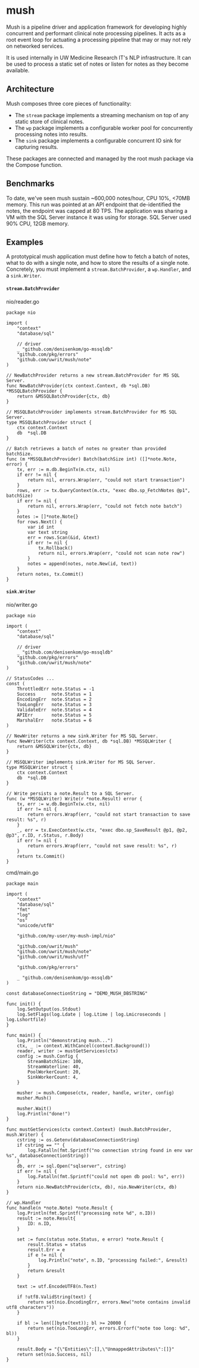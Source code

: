 # mush

Mush is a pipeline driver and application framework for developing highly concurrent and performant clinical note processing pipelines. It acts as a root event loop for actuating a processing pipeline that may or may not rely on networked services.

It is used internally in UW Medicine Research IT's NLP infrastructure. It can be used to process a static set of notes or listen for notes as they become available.

## Architecture
Mush composes three core pieces of functionality:
- The `stream` package implements a streaming mechanism on top of any static store of clinical notes.
- The `wp` package implements a configurable worker pool for concurrently processing notes into results.
- The `sink` package implements a configurable concurrent IO sink for capturing results.

These packages are connected and managed by the root mush package via the Compose function.

## Benchmarks
To date, we've seen mush sustain ~600,000 notes/hour, CPU 10%, <70MB memory. This run was pointed at an API endpoint that de-identified the notes, the endpoint was capped at 80 TPS. The application was sharing a VM with the SQL Server instance it was using for storage. SQL Server used 90% CPU, 12GB memory.

## Examples
A prototypical mush application must define how to fetch a batch of notes, what to do with a single note, and how to store the results of a single note. Concretely, you must implement a `stream.BatchProvider`, a `wp.Handler`, and a `sink.Writer`.

#### `stream.BatchProvider`
nio/reader.go
```
package nio

import (
    "context"
    "database/sql"

    // driver
    _ "github.com/denisenkom/go-mssqldb"
    "github.com/pkg/errors"
    "github.com/uwrit/mush/note"
)

// NewBatchProvider returns a new stream.BatchProvider for MS SQL Server.
func NewBatchProvider(ctx context.Context, db *sql.DB) *MSSQLBatchProvider {
    return &MSSQLBatchProvider{ctx, db}
}

// MSSQLBatchProvider implements stream.BatchProvider for MS SQL Server.
type MSSQLBatchProvider struct {
    ctx context.Context
    db  *sql.DB
}

// Batch retrieves a batch of notes no greater than provided batchSize.
func (m *MSSQLBatchProvider) Batch(batchSize int) ([]*note.Note, error) {
    tx, err := m.db.BeginTx(m.ctx, nil)
    if err != nil {
        return nil, errors.Wrap(err, "could not start transaction")
    }
    rows, err := tx.QueryContext(m.ctx, "exec dbo.sp_FetchNotes @p1", batchSize)
    if err != nil {
        return nil, errors.Wrap(err, "could not fetch note batch")
    }
    notes := []*note.Note{}
    for rows.Next() {
        var id int
        var text string
        err = rows.Scan(&id, &text)
        if err != nil {
            tx.Rollback()
            return nil, errors.Wrap(err, "could not scan note row")
        }
        notes = append(notes, note.New(id, text))
    }
    return notes, tx.Commit()
}
```

#### `sink.Writer`
nio/writer.go
```
package nio

import (
    "context"
    "database/sql"

    // driver
    _ "github.com/denisenkom/go-mssqldb"
    "github.com/pkg/errors"
    "github.com/uwrit/mush/note"
)

// StatusCodes ...
const (
    ThrottledErr note.Status = -1
    Success      note.Status = 1
    EncodingErr  note.Status = 2
    TooLongErr   note.Status = 3
    ValidateErr  note.Status = 4
    APIErr       note.Status = 5
    MarshalErr   note.Status = 6
)

// NewWriter returns a new sink.Writer for MS SQL Server.
func NewWriter(ctx context.Context, db *sql.DB) *MSSQLWriter {
    return &MSSQLWriter{ctx, db}
}

// MSSQLWriter implements sink.Writer for MS SQL Server.
type MSSQLWriter struct {
    ctx context.Context
    db  *sql.DB
}

// Write persists a note.Result to a SQL Server.
func (w *MSSQLWriter) Write(r *note.Result) error {
    tx, err := w.db.BeginTx(w.ctx, nil)
    if err != nil {
        return errors.Wrapf(err, "could not start transaction to save result: %s", r)
    }
    _, err = tx.ExecContext(w.ctx, "exec dbo.sp_SaveResult @p1, @p2, @p3", r.ID, r.Status, r.Body)
    if err != nil {
        return errors.Wrapf(err, "could not save result: %s", r)
    }
    return tx.Commit()
}
```

cmd/main.go
```
package main

import (
    "context"
    "database/sql"
    "fmt"
    "log"
    "os"
    "unicode/utf8"

    "github.com/my-user/my-mush-impl/nio"

    "github.com/uwrit/mush"
    "github.com/uwrit/mush/note"
    "github.com/uwrit/mush/utf"

    "github.com/pkg/errors"

    _ "github.com/denisenkom/go-mssqldb"
)

const databaseConnectionString = "DEMO_MUSH_DBSTRING"

func init() {
    log.SetOutput(os.Stdout)
    log.SetFlags(log.Ldate | log.Ltime | log.Lmicroseconds | log.Lshortfile)
}

func main() {
    log.Println("demonstrating mush...")
    ctx, _ := context.WithCancel(context.Background())
    reader, writer := mustGetServices(ctx)
    config := mush.Config {
        StreamBatchSize: 100,
        StreamWaterline: 40,
        PoolWorkerCount: 20,
        SinkWorkerCount: 4,
    }

    musher := mush.Compose(ctx, reader, handle, writer, config)
    musher.Mush()

    musher.Wait()
    log.Println("done!")
}

func mustGetServices(ctx context.Context) (mush.BatchProvider, mush.Writer) {
    cstring := os.Getenv(databaseConnectionString)
    if cstring == "" {
        log.Fatalln(fmt.Sprintf("no connection string found in env var %s", databaseConnectionString))
    }
    db, err := sql.Open("sqlserver", cstring)
    if err != nil {
        log.Fatalln(fmt.Sprintf("could not open db pool: %s", err))
    }
    return nio.NewBatchProvider(ctx, db), nio.NewWriter(ctx, db)
}

// wp.Handler
func handle(n *note.Note) *note.Result {
    log.Println(fmt.Sprintf("processing note %d", n.ID))
    result := note.Result{
        ID: n.ID,
    }

    set := func(status note.Status, e error) *note.Result {
        result.Status = status
        result.Err = e
        if e != nil {
            log.Println("note", n.ID, "processing failed:", &result)
        }
        return &result
    }

    text := utf.EncodeUTF8(n.Text)

    if !utf8.ValidString(text) {
        return set(nio.EncodingErr, errors.New("note contains invalid utf8 characters"))
    }

    if bl := len([]byte(text)); bl >= 20000 {
        return set(nio.TooLongErr, errors.Errorf("note too long: %d", bl))
    }

    result.Body = "{\"Entities\":[],\"UnmappedAttributes\":[]}"
    return set(nio.Success, nil)
}
```